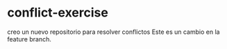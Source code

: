 # conflict-exercise
creo un nuevo repositorio para resolver conflictos
 Este es un cambio en la feature branch.
